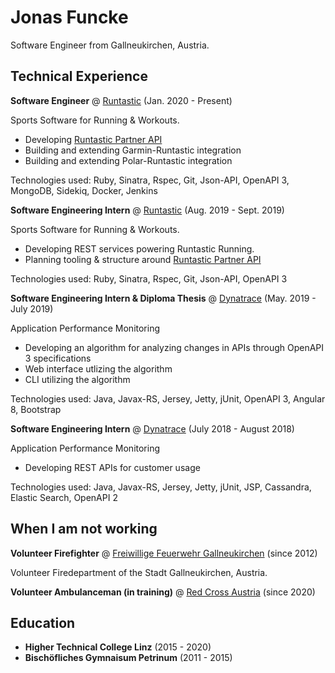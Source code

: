 # Jonas Funcke
Software Engineer from Gallneukirchen, Austria.

## Technical Experience
__Software Engineer__ @ [Runtastic](https://www.runtastic.com/) (Jan. 2020 - Present)

Sports Software for Running & Workouts.
* Developing [Runtastic Partner API](https://developers.runtastic.com/default/documentation/partner-api)
* Building and extending Garmin-Runtastic integration
* Building and extending Polar-Runtastic integration

Technologies used: Ruby, Sinatra, Rspec, Git, Json-API, OpenAPI 3, MongoDB, Sidekiq, Docker, Jenkins

__Software Engineering Intern__ @ [Runtastic](https://www.runtastic.com/) (Aug. 2019 - Sept. 2019)

Sports Software for Running & Workouts.
* Developing REST services powering Runtastic Running.
* Planning tooling & structure around [Runtastic Partner API](https://developers.runtastic.com/default/documentation/partner-api)

Technologies used: Ruby, Sinatra, Rspec, Git, Json-API, OpenAPI 3

__Software Engineering Intern & Diploma Thesis__ @ [Dynatrace](https://www.dynatrace.com/) (May. 2019 - July 2019)

Application Performance Monitoring
* Developing an algorithm for analyzing changes in APIs through OpenAPI 3 specifications
* Web interface utlizing the algorithm
* CLI utilizing the algorithm

Technologies used: Java, Javax-RS, Jersey, Jetty, jUnit, OpenAPI 3, Angular 8, Bootstrap

__Software Engineering Intern__ @ [Dynatrace](https://www.dynatrace.com/) (July 2018 - August 2018)

Application Performance Monitoring
* Developing REST APIs for customer usage

Technologies used: Java, Javax-RS, Jersey, Jetty, jUnit, JSP, Cassandra, Elastic Search, OpenAPI 2

## When I am not working
__Volunteer Firefighter__ @ [Freiwillige Feuerwehr Gallneukirchen](https://ffgallneukirchen.at) (since 2012)

Volunteer Firedepartment of the Stadt Gallneukirchen, Austria.

__Volunteer Ambulanceman (in training)__ @ [Red Cross Austria](https://www.roteskreuz.at/ooe/dienststellen/urfahr-umgebung/die-bezirksstelle/die-ortsstellen/gallneukirchen/unser-team/) (since 2020)

## Education
* __Higher Technical College Linz__ (2015 - 2020)
* __Bischöfliches Gymnaisum Petrinum__ (2011 - 2015)
